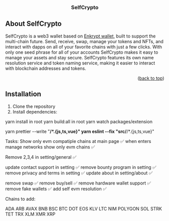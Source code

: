 <br />
<div align="center">

  <h3 align="center">SelfCrypto</h3>


</div>

<!-- ABOUT THE PROJECT -->

## About SelfCrypto

SelfCrypto is a web3 wallet based on [Enkrypt wallet](https://www.enkrypt.com/), built to support the multi-chain future. Send, receive, swap, manage your tokens and NFTs, and interact with dapps on all of your favorite chains with just a few clicks. With only one seed phrase for all of your accounts SelfCrypto makes it easy to manage your assets and stay secure. SelfCrypto features its own name resolution service and token naming service, making it easier to interact with blockchain addresses and tokens. 

<p align="right">(<a href="#top">back to top</a>)</p>

## Installation

1. Clone the repository
2. Install dependencies:

yarn install in root
yarn build:all in root
yarn watch packages/extension

yarn prettier --write "**/\*.{js,ts,vue}"
yarn eslint --fix "src/**/\*.{js,ts,vue}"


Tasks:
Show only evm compatiple chains at main page ✅
when enters manage networks show only evm chains ✅

Remove 2,3,4 in setting/general ✅

update contact support in setting ✅
remove bounty program in setting ✅
remove privacy and terms in setting ✅
update about in setting/about ✅

remove swap ✅
remove buy/sell ✅
remove hardware wallet support ✅
remove fake wallets ✅
add self evm resolution ✅

Chains to add:

ADA
ARB
AVAX
BNB
BSC
BTC
DOT
EOS
KLV
LTC
NIM
POLYGON
SOL
STRK
TET
TRX
XLM
XMR
XRP

